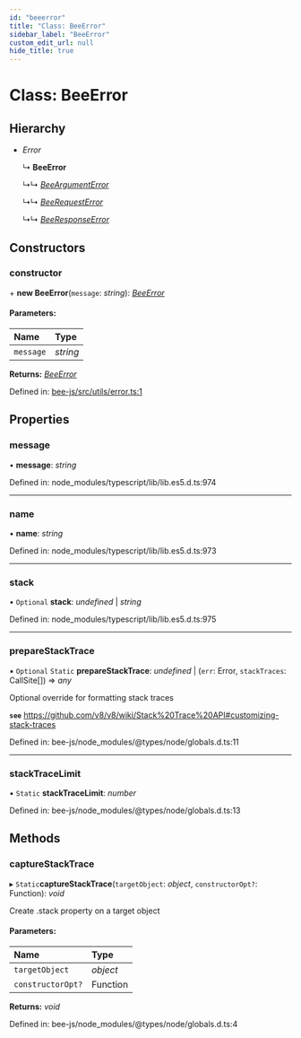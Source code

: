 ```yaml
---
id: "beeerror"
title: "Class: BeeError"
sidebar_label: "BeeError"
custom_edit_url: null
hide_title: true
---
```


# Class: BeeError

## Hierarchy

* *Error*

  ↳ **BeeError**

  ↳↳ [*BeeArgumentError*](beeargumenterror.md)

  ↳↳ [*BeeRequestError*](beerequesterror.md)

  ↳↳ [*BeeResponseError*](beeresponseerror.md)

## Constructors

### constructor

\+ **new BeeError**(`message`: *string*): [*BeeError*](beeerror.md)

#### Parameters:

Name | Type |
:------ | :------ |
`message` | *string* |

**Returns:** [*BeeError*](beeerror.md)

Defined in: [bee-js/src/utils/error.ts:1](https://github.com/ethersphere/bee-js/blob/0ac3a7d/src/utils/error.ts#L1)

## Properties

### message

• **message**: *string*

Defined in: node_modules/typescript/lib/lib.es5.d.ts:974

___

### name

• **name**: *string*

Defined in: node_modules/typescript/lib/lib.es5.d.ts:973

___

### stack

• `Optional` **stack**: *undefined* \| *string*

Defined in: node_modules/typescript/lib/lib.es5.d.ts:975

___

### prepareStackTrace

▪ `Optional` `Static` **prepareStackTrace**: *undefined* \| (`err`: Error, `stackTraces`: CallSite[]) =\> *any*

Optional override for formatting stack traces

**`see`** https://github.com/v8/v8/wiki/Stack%20Trace%20API#customizing-stack-traces

Defined in: bee-js/node_modules/@types/node/globals.d.ts:11

___

### stackTraceLimit

▪ `Static` **stackTraceLimit**: *number*

Defined in: bee-js/node_modules/@types/node/globals.d.ts:13

## Methods

### captureStackTrace

▸ `Static`**captureStackTrace**(`targetObject`: *object*, `constructorOpt?`: Function): *void*

Create .stack property on a target object

#### Parameters:

Name | Type |
:------ | :------ |
`targetObject` | *object* |
`constructorOpt?` | Function |

**Returns:** *void*

Defined in: bee-js/node_modules/@types/node/globals.d.ts:4
